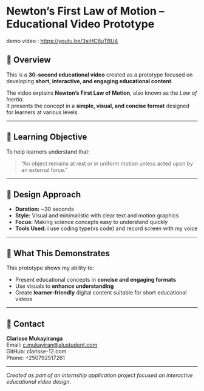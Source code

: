 # Newton’s First Law of Motion – Educational Video Prototype

demo video : https://youtu.be/3siHC6uTBU4

## 🎯 Overview
This is a **30-second educational video** created as a prototype focused on developing **short, interactive, and engaging educational content**.

The video explains **Newton’s First Law of Motion**, also known as the *Law of Inertia*.  
It presents the concept in a **simple, visual, and concise format** designed for learners at various levels.

---

## 🧠 Learning Objective
To help learners understand that:
> “An object remains at rest or in uniform motion unless acted upon by an external force.”

---

## 🎨 Design Approach
- **Duration:** ~30 seconds  
- **Style:** Visual and minimalistic with clear text and motion graphics  
- **Focus:** Making science concepts easy to understand quickly  
- **Tools Used:** i use coding type(vs code) and record screen with my voice

---

## 🚀 What This Demonstrates
This prototype shows my ability to:
- Present educational concepts in **concise and engaging formats**  
- Use visuals to **enhance understanding**  
- Create **learner-friendly** digital content suitable for short educational videos  

---

## 📩 Contact
**Clarisse Mukayiranga**  
Email: c.mukayiran@alustudent.com  
GitHub: clarisse-12.com  
Phone: +250792517261

---

*Created as part of an internship application project focused on interactive educational video design.*

